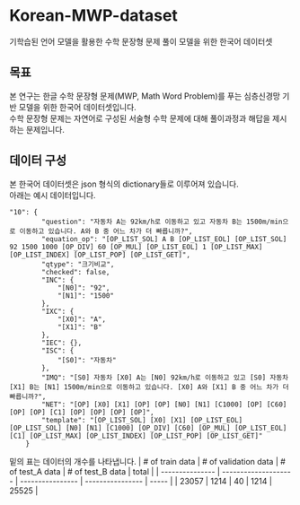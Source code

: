 # Korean-MWP-dataset
기학습된 언어 모델을 활용한 수학 문장형 문제 풀이 모델을 위한 한국어 데이터셋

## 목표
본 연구는 한글 수학 문장형 문제(MWP, Math Word Problem)를 푸는 심층신경망 기반 모델을 위한 한국어 데이터셋입니다.  
수학 문장형 문제는 자연어로 구성된 서술형 수학 문제에 대해 풀이과정과 해답을 제시하는 문제입니다.

## 데이터 구성
본 한국어 데이터셋은 json 형식의 dictionary들로 이루어져 있습니다.  
아래는 예시 데이터입니다.
```
"10": {
        "question": "자동차 A는 92km/h로 이동하고 있고 자동차 B는 1500m/min으로 이동하고 있습니다. A와 B 중 어느 차가 더 빠릅니까?",
        "equation_op": "[OP_LIST_SOL] A B [OP_LIST_EOL] [OP_LIST_SOL] 92 1500 1000 [OP_DIV] 60 [OP_MUL] [OP_LIST_EOL] 1 [OP_LIST_MAX] [OP_LIST_INDEX] [OP_LIST_POP] [OP_LIST_GET]",
        "qtype": "크기비교",
        "checked": false,
        "INC": {
            "[N0]": "92",
            "[N1]": "1500"
        },
        "IXC": {
            "[X0]": "A",
            "[X1]": "B"
        },
        "IEC": {},
        "ISC": {
            "[S0]": "자동차"
        },
        "IMQ": "[S0] 자동차 [X0] A는 [N0] 92km/h로 이동하고 있고 [S0] 자동차 [X1] B는 [N1] 1500m/min으로 이동하고 있습니다. [X0] A와 [X1] B 중 어느 차가 더 빠릅니까?",
        "NET": "[OP] [X0] [X1] [OP] [OP] [N0] [N1] [C1000] [OP] [C60] [OP] [OP] [C1] [OP] [OP] [OP] [OP]",
        "template": "[OP_LIST_SOL] [X0] [X1] [OP_LIST_EOL] [OP_LIST_SOL] [N0] [N1] [C1000] [OP_DIV] [C60] [OP_MUL] [OP_LIST_EOL] [C1] [OP_LIST_MAX] [OP_LIST_INDEX] [OP_LIST_POP] [OP_LIST_GET]"
    }
```
밑의 표는 데이터의 개수를 나타냅니다.
| # of train data | # of validation data | # of test_A data | # of test_B data | total |
| --------------- | -------------------- | ---------------- | ---------------- | ----- |
| 23057 | 1214 | 40 | 1214 | 25525 |

